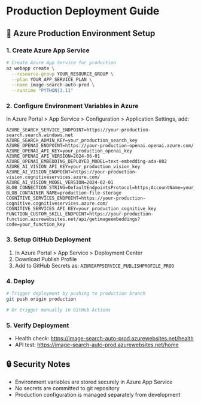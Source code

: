 # Production Deployment Guide

## 🚀 Azure Production Environment Setup

### 1. Create Azure App Service
```bash
# Create Azure App Service for production
az webapp create \
  --resource-group YOUR_RESOURCE_GROUP \
  --plan YOUR_APP_SERVICE_PLAN \
  --name image-search-auto-prod \
  --runtime "PYTHON|3.11"
```

### 2. Configure Environment Variables in Azure
In Azure Portal > App Service > Configuration > Application Settings, add:

```
AZURE_SEARCH_SERVICE_ENDPOINT=https://your-production-search.search.windows.net
AZURE_SEARCH_ADMIN_KEY=your_production_search_key
AZURE_OPENAI_ENDPOINT=https://your-production-openai.openai.azure.com/
AZURE_OPENAI_API_KEY=your_production_openai_key
AZURE_OPENAI_API_VERSION=2024-06-01
AZURE_OPENAI_EMBEDDING_DEPLOYED_MODEL=text-embedding-ada-002
AZURE_AI_VISION_API_KEY=your_production_vision_key
AZURE_AI_VISION_ENDPOINT=https://your-production-vision.cognitiveservices.azure.com/
AZURE_AI_VISION_MODEL_VERSION=2024-02-01
BLOB_CONNECTION_STRING=DefaultEndpointsProtocol=https;AccountName=your_production_storage;AccountKey=your_production_storage_key;EndpointSuffix=core.windows.net
BLOB_CONTAINER_NAME=production-file-storage
COGNITIVE_SERVICES_ENDPOINT=https://your-production-cognitive.cognitiveservices.azure.com/
COGNITIVE_SERVICES_API_KEY=your_production_cognitive_key
FUNCTION_CUSTOM_SKILL_ENDPOINT=https://your-production-function.azurewebsites.net/api/getimageembeddings?code=your_function_key
```

### 3. Setup GitHub Deployment
1. In Azure Portal > App Service > Deployment Center
2. Download Publish Profile
3. Add to GitHub Secrets as: `AZUREAPPSERVICE_PUBLISHPROFILE_PROD`

### 4. Deploy
```bash
# Trigger deployment by pushing to production branch
git push origin production

# Or trigger manually in GitHub Actions
```

### 5. Verify Deployment
- Health check: https://image-search-auto-prod.azurewebsites.net/health
- API test: https://image-search-auto-prod.azurewebsites.net/home

## 🔒 Security Notes
- Environment variables are stored securely in Azure App Service
- No secrets are committed to git repository
- Production configuration is managed separately from development
